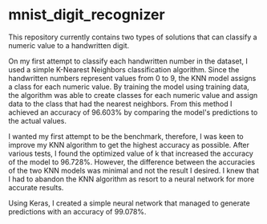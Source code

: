 # mnist_digit_recognizer

This repository currently contains two types of solutions that can classify a numeric value to a handwritten digit.

On my first attempt to classify each handwritten number in the dataset, I used a simple K-Nearest Neighbors classification algorithm.
Since the handwritten numbers represent values from 0 to 9, the KNN model assigns a class for each numeric value. By training the model using training data, the algorithm was able to create classes for each numeric value and assign data to the class that had the nearest neighbors. From this method I achieved an accuracy of 96.603% by comparing the model's predictions to the actual values.

I wanted my first attempt to be the benchmark, therefore, I was keen to improve my KNN algorithm to get the highest accuracy as possible. After various tests, I found the optimized value of k that increased the accuracy of the model to 96.728%. However, the difference between the accuracies of the two KNN models was minimal and not the result I desired. I knew that I had to abandon the KNN algorithm as resort to a neural network for more accurate results.

Using Keras, I created a simple neural network that managed to generate predictions with an accuracy of 99.078%.



